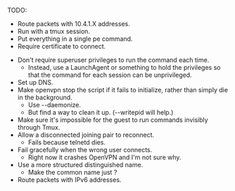 TODO:
+ Route packets with 10.4.1.X addresses.
+ Run with a tmux session.
+ Put everything in a single pe command.
+ Require certificate to connect.
- Don't require superuser privileges to run the command each time.
  - Instead, use a LaunchAgent or something to hold the privileges so that the command for each session can be unprivileged.
- Set up DNS.
- Make openvpn stop the script if it fails to initialize, rather than simply
  die in the background.
    - Use --daemonize.
    - But find a way to clean it up. (--writepid will help.)
- Make sure it's impossible for the guest to run commands invisibly through Tmux.
- Allow a disconnected joining pair to reconnect.
  - Fails because telnetd dies.
- Fail gracefully when the wrong user connects.
  - Right now it crashes OpenVPN and I'm not sure why.
- Use a more structured distinguished name.
  - Make the common name just <username>?
- Route packets with IPv6 addresses.
